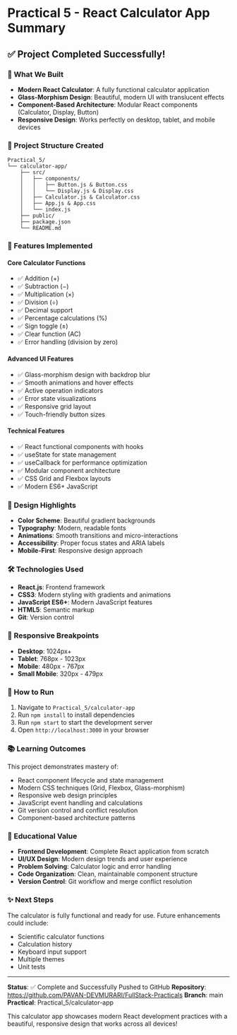 # Practical 5 - React Calculator App Summary

## ✅ Project Completed Successfully!

### 🚀 What We Built
- **Modern React Calculator**: A fully functional calculator application
- **Glass-Morphism Design**: Beautiful, modern UI with translucent effects
- **Component-Based Architecture**: Modular React components (Calculator, Display, Button)
- **Responsive Design**: Works perfectly on desktop, tablet, and mobile devices

### 📁 Project Structure Created
```
Practical_5/
└── calculator-app/
    ├── src/
    │   ├── components/
    │   │   ├── Button.js & Button.css
    │   │   └── Display.js & Display.css
    │   ├── Calculator.js & Calculator.css
    │   ├── App.js & App.css
    │   └── index.js
    ├── public/
    ├── package.json
    └── README.md
```

### 🎯 Features Implemented

#### Core Calculator Functions
- ✅ Addition (+)
- ✅ Subtraction (−)
- ✅ Multiplication (×)
- ✅ Division (÷)
- ✅ Decimal support
- ✅ Percentage calculations (%)
- ✅ Sign toggle (±)
- ✅ Clear function (AC)
- ✅ Error handling (division by zero)

#### Advanced UI Features
- ✅ Glass-morphism design with backdrop blur
- ✅ Smooth animations and hover effects
- ✅ Active operation indicators
- ✅ Error state visualizations
- ✅ Responsive grid layout
- ✅ Touch-friendly button sizes

#### Technical Features
- ✅ React functional components with hooks
- ✅ useState for state management
- ✅ useCallback for performance optimization
- ✅ Modular component architecture
- ✅ CSS Grid and Flexbox layouts
- ✅ Modern ES6+ JavaScript

### 🎨 Design Highlights
- **Color Scheme**: Beautiful gradient backgrounds
- **Typography**: Modern, readable fonts
- **Animations**: Smooth transitions and micro-interactions
- **Accessibility**: Proper focus states and ARIA labels
- **Mobile-First**: Responsive design approach

### 🛠️ Technologies Used
- **React.js**: Frontend framework
- **CSS3**: Modern styling with gradients and animations
- **JavaScript ES6+**: Modern JavaScript features
- **HTML5**: Semantic markup
- **Git**: Version control

### 📱 Responsive Breakpoints
- **Desktop**: 1024px+
- **Tablet**: 768px - 1023px
- **Mobile**: 480px - 767px
- **Small Mobile**: 320px - 479px

### 🚀 How to Run
1. Navigate to `Practical_5/calculator-app`
2. Run `npm install` to install dependencies
3. Run `npm start` to start the development server
4. Open `http://localhost:3000` in your browser

### 📚 Learning Outcomes
This project demonstrates mastery of:
- React component lifecycle and state management
- Modern CSS techniques (Grid, Flexbox, Glass-morphism)
- Responsive web design principles
- JavaScript event handling and calculations
- Git version control and conflict resolution
- Component-based architecture patterns

### 🎯 Educational Value
- **Frontend Development**: Complete React application from scratch
- **UI/UX Design**: Modern design trends and user experience
- **Problem Solving**: Calculator logic and error handling
- **Code Organization**: Clean, maintainable component structure
- **Version Control**: Git workflow and merge conflict resolution

### ✨ Next Steps
The calculator is fully functional and ready for use. Future enhancements could include:
- Scientific calculator functions
- Calculation history
- Keyboard input support
- Multiple themes
- Unit tests

---

**Status**: ✅ Complete and Successfully Pushed to GitHub
**Repository**: https://github.com/PAVAN-DEVMURARI/FullStack-Practicals
**Branch**: main
**Practical**: Practical_5/calculator-app

This calculator app showcases modern React development practices with a beautiful, responsive design that works across all devices!